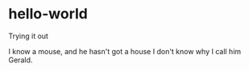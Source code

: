 # hello-world
Trying it out

I know a mouse, and he hasn't got a house
I don't know why I call him Gerald.
